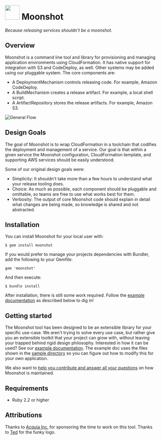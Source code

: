 # <img src="logo.png" width="48"> Moonshot
_Because releasing services shouldn't be a moonshot._

## Overview

Moonshot is a command line tool and library for provisioning and
managing application environments using CloudFormation. It has native
support for integration with S3 and CodeDeploy, as well. Other systems
may be added using our pluggable system. The core components are:

- A DeploymentMechanism controls releasing code. For example, Amazon
  CodeDeploy.
- A BuildMechanism creates a release artifact. For example, a local
  shell script.
- A ArtifactRepository stores the release artifacts. For example,
  Amazon S3.

![General Flow](moonshot.png "General Flow")

## Design Goals

The goal of Moonshot is to wrap CloudFormation in a toolchain that
codifies the deployment and management of a service. Our goal is that
within a given service the Moonshot configuration, CloudFormation
template, and supporting AWS services should be easily understood.

Some of our original design goals were:

- Simplicity: It shouldn't take more than a few hours to understand what your
  release tooling does.
- Choice: As much as possible, each component should be pluggable and omittable,
  so teams are free to use what works best for them.
- Verbosity: The output of core Moonshot code should explain in detail what
  changes are being made, so knowledge is shared and not abstracted.

## Installation

You can install Moonshot for your local user with:

    $ gem install moonshot

If you would prefer to manage your projects dependencies with Bundler,
add the following to your Gemfile:

    gem 'moonshot'

And then execute:

    $ bundle install

After installation, there is still some work required. Follow
the [example documentation](example.md) as described below to dig in!

## Getting started

The Moonshot tool has been designed to be an extensible library for
your specific use-case. We aren't trying to solve every use case, but
rather give you an extensible toolkit that your project can grow with,
without leaving your trapped behind rigid design philosophy.
Interested in how it can be used? See our [example documentation][2].
The example doc uses the files shown in the [sample directory][3] so
you can figure out how to modify this for your own application.

We also want to [help you contribute and answer all your questions][1]
on how Moonshot is maintained.

[1]: http://moonshot.readthedocs.org/en/latest/about/contribute
[2]: example.md
[3]: https://github.com/acquia/moonshot/tree/master/sample

## Requirements

- Ruby 2.2 or higher

## Attributions

Thanks to [Acquia Inc.](https://acquia.com) for sponsoring the time to work on this tool.
Thanks to [Ted](https://github.com/tottey) for the funky logo.
